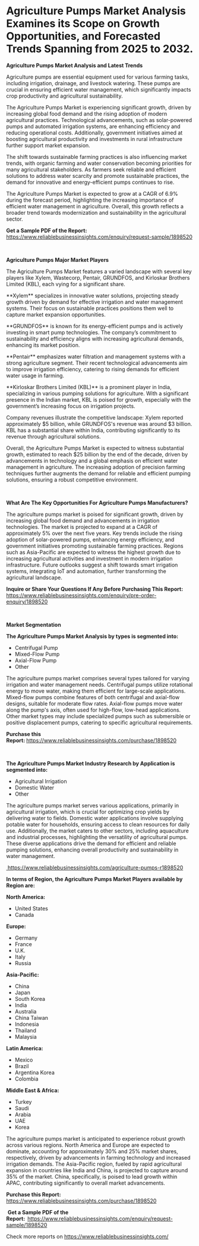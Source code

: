 <p><h1>Agriculture Pumps Market Analysis Examines its Scope on Growth Opportunities, and Forecasted Trends Spanning from 2025 to 2032.</h1></p><p><strong>Agriculture Pumps Market Analysis and Latest Trends</strong></p>
<p><p>Agriculture pumps are essential equipment used for various farming tasks, including irrigation, drainage, and livestock watering. These pumps are crucial in ensuring efficient water management, which significantly impacts crop productivity and agricultural sustainability. </p><p>The Agriculture Pumps Market is experiencing significant growth, driven by increasing global food demand and the rising adoption of modern agricultural practices. Technological advancements, such as solar-powered pumps and automated irrigation systems, are enhancing efficiency and reducing operational costs. Additionally, government initiatives aimed at boosting agricultural productivity and investments in rural infrastructure further support market expansion.</p><p>The shift towards sustainable farming practices is also influencing market trends, with organic farming and water conservation becoming priorities for many agricultural stakeholders. As farmers seek reliable and efficient solutions to address water scarcity and promote sustainable practices, the demand for innovative and energy-efficient pumps continues to rise. </p><p>The Agriculture Pumps Market is expected to grow at a CAGR of 6.9% during the forecast period, highlighting the increasing importance of efficient water management in agriculture. Overall, this growth reflects a broader trend towards modernization and sustainability in the agricultural sector.</p></p>
<p><strong>Get a Sample PDF of the Report:&nbsp;</strong> <a href="https://www.reliablebusinessinsights.com/enquiry/request-sample/1898520?utm_campaign=2121&utm_medium=2&utm_source=Github&utm_content=ia&utm_term=16022025&utm_id=agriculture-pumps">https://www.reliablebusinessinsights.com/enquiry/request-sample/1898520</a></p>
<p>&nbsp;</p>
<p><strong>Agriculture Pumps Major Market Players</strong></p>
<p><p>The Agriculture Pumps Market features a varied landscape with several key players like Xylem, Wastecorp, Pentair, GRUNDFOS, and Kirloskar Brothers Limited (KBL), each vying for a significant share. </p><p>**Xylem** specializes in innovative water solutions, projecting steady growth driven by demand for effective irrigation and water management systems. Their focus on sustainable practices positions them well to capture market expansion opportunities.</p><p>**GRUNDFOS** is known for its energy-efficient pumps and is actively investing in smart pump technologies. The company’s commitment to sustainability and efficiency aligns with increasing agricultural demands, enhancing its market position.</p><p>**Pentair** emphasizes water filtration and management systems with a strong agriculture segment. Their recent technological advancements aim to improve irrigation efficiency, catering to rising demands for efficient water usage in farming.</p><p>**Kirloskar Brothers Limited (KBL)** is a prominent player in India, specializing in various pumping solutions for agriculture. With a significant presence in the Indian market, KBL is poised for growth, especially with the government’s increasing focus on irrigation projects.</p><p>Company revenues illustrate the competitive landscape: Xylem reported approximately $5 billion, while GRUNDFOS's revenue was around $3 billion. KBL has a substantial share within India, contributing significantly to its revenue through agricultural solutions.</p><p>Overall, the Agriculture Pumps Market is expected to witness substantial growth, estimated to reach $25 billion by the end of the decade, driven by advancements in technology and a global emphasis on efficient water management in agriculture. The increasing adoption of precision farming techniques further augments the demand for reliable and efficient pumping solutions, ensuring a robust competitive environment.</p></p>
<p>&nbsp;</p>
<p><strong>What Are The Key Opportunities For Agriculture Pumps Manufacturers?</strong></p>
<p><p>The agriculture pumps market is poised for significant growth, driven by increasing global food demand and advancements in irrigation technologies. The market is projected to expand at a CAGR of approximately 5% over the next five years. Key trends include the rising adoption of solar-powered pumps, enhancing energy efficiency, and government initiatives promoting sustainable farming practices. Regions such as Asia-Pacific are expected to witness the highest growth due to increasing agricultural activities and investment in modern irrigation infrastructure. Future outlooks suggest a shift towards smart irrigation systems, integrating IoT and automation, further transforming the agricultural landscape.</p></p>
<p><strong>Inquire or Share Your Questions If Any Before Purchasing This Report:</strong> <a href="https://www.reliablebusinessinsights.com/enquiry/pre-order-enquiry/1898520?utm_campaign=2121&utm_medium=2&utm_source=Github&utm_content=ia&utm_term=16022025&utm_id=agriculture-pumps">https://www.reliablebusinessinsights.com/enquiry/pre-order-enquiry/1898520</a></p>
<p>&nbsp;</p>
<p><strong>Market Segmentation</strong></p>
<p><strong>The Agriculture Pumps Market Analysis by types is segmented into:</strong></p>
<p><ul><li>Centrifugal Pump</li><li>Mixed-Flow Pump</li><li>Axial-Flow Pump</li><li>Other</li></ul></p>
<p><p>The agriculture pumps market comprises several types tailored for varying irrigation and water management needs. Centrifugal pumps utilize rotational energy to move water, making them efficient for large-scale applications. Mixed-flow pumps combine features of both centrifugal and axial-flow designs, suitable for moderate flow rates. Axial-flow pumps move water along the pump's axis, often used for high-flow, low-head applications. Other market types may include specialized pumps such as submersible or positive displacement pumps, catering to specific agricultural requirements.</p></p>
<p><strong>Purchase this Report:&nbsp;</strong><a href="https://www.reliablebusinessinsights.com/purchase/1898520?utm_campaign=2121&utm_medium=2&utm_source=Github&utm_content=ia&utm_term=16022025&utm_id=agriculture-pumps">https://www.reliablebusinessinsights.com/purchase/1898520</a></p>
<p>&nbsp;</p>
<p><strong>The Agriculture Pumps Market Industry Research by Application is segmented into:</strong></p>
<p><ul><li>Agricultural Irrigation</li><li>Domestic Water</li><li>Other</li></ul></p>
<p><p>The agriculture pumps market serves various applications, primarily in agricultural irrigation, which is crucial for optimizing crop yields by delivering water to fields. Domestic water applications involve supplying potable water for households, ensuring access to clean resources for daily use. Additionally, the market caters to other sectors, including aquaculture and industrial processes, highlighting the versatility of agricultural pumps. These diverse applications drive the demand for efficient and reliable pumping solutions, enhancing overall productivity and sustainability in water management.</p></p>
<p><a href="https://www.reliablebusinessinsights.com/agriculture-pumps-r1898520?utm_campaign=2121&utm_medium=2&utm_source=Github&utm_content=ia&utm_term=16022025&utm_id=agriculture-pumps">&nbsp;https://www.reliablebusinessinsights.com/agriculture-pumps-r1898520</a></p>
<p><strong>In terms of Region, the Agriculture Pumps Market Players available by Region are:</strong></p>
<p>
    <p> <strong> North America: </strong>
        <ul>
            <li>United States</li>
            <li>Canada</li>
        </ul>
        </p> 
    <p> <strong> Europe: </strong>
        <ul>
            <li>Germany</li>
            <li>France</li>
            <li>U.K.</li>
            <li>Italy</li>
            <li>Russia</li>
        </ul>
        </p> 
    <p> <strong> Asia-Pacific: </strong>
        <ul>
            <li>China</li>
            <li>Japan</li>
            <li>South Korea</li>
            <li>India</li>
            <li>Australia</li>
            <li>China Taiwan</li>
            <li>Indonesia</li>
            <li>Thailand</li>
            <li>Malaysia</li>
        </ul>
        </p> 
    <p> <strong> Latin America: </strong>
        <ul>
            <li>Mexico</li>
            <li>Brazil</li>
            <li>Argentina Korea</li>
            <li>Colombia</li>
        </ul>
        </p> 
    <p> <strong> Middle East & Africa: </strong>
        <ul>
            <li>Turkey</li>
            <li>Saudi</li>
            <li>Arabia</li>
            <li>UAE</li>
            <li>Korea</li>
        </ul>
    </p>
    </p>
<p><p>The agriculture pumps market is anticipated to experience robust growth across various regions. North America and Europe are expected to dominate, accounting for approximately 30% and 25% market shares, respectively, driven by advancements in farming technology and increased irrigation demands. The Asia-Pacific region, fueled by rapid agricultural expansion in countries like India and China, is projected to capture around 35% of the market. China, specifically, is poised to lead growth within APAC, contributing significantly to overall market advancements.</p></p>
<p><strong>Purchase this Report: </strong><a href="https://www.reliablebusinessinsights.com/purchase/1898520?utm_campaign=2121&utm_medium=2&utm_source=Github&utm_content=ia&utm_term=16022025&utm_id=agriculture-pumps">https://www.reliablebusinessinsights.com/purchase/1898520</a></p>
<p>&nbsp;<strong>Get a Sample PDF of the Report:&nbsp;&nbsp;</strong><a href="https://www.reliablebusinessinsights.com/enquiry/request-sample/1898520?utm_campaign=2121&utm_medium=2&utm_source=Github&utm_content=ia&utm_term=16022025&utm_id=agriculture-pumps">https://www.reliablebusinessinsights.com/enquiry/request-sample/1898520</a></p>
<p><strong></strong></p>
<p>Check more reports on <a href="https://www.reliablebusinessinsights.com/?utm_campaign=2121&utm_medium=2&utm_source=Github&utm_content=ia&utm_term=16022025&utm_id=agriculture-pumps">https://www.reliablebusinessinsights.com/</a></p>